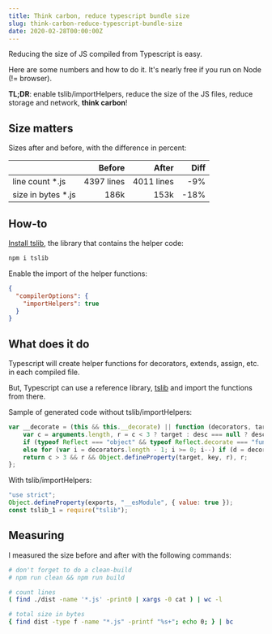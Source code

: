 ```yaml
---
title: Think carbon, reduce typescript bundle size
slug: think-carbon-reduce-typescript-bundle-size
date: 2020-02-28T00:00:00Z
---
```


Reducing the size of JS compiled from Typescript is easy.

Here are some numbers and how to do it. It's nearly free if you run on Node (!= browser).

**TL;DR**: enable tslib/importHelpers, reduce the size of the JS files, reduce storage and network, **think carbon**!

## Size matters

Sizes after and before, with the difference in percent:

|                     |     Before |      After | Diff |
| ------------------- | ---------: | ---------: | ---: |
| line count \*.js    | 4397 lines | 4011 lines |  -9% |
| size in bytes \*.js |       186k |       153k | -18% |

## How-to

[Install tslib](https://github.com/microsoft/tslib), the library that contains the helper code:

```bash
npm i tslib
```

Enable the import of the helper functions:

```json
{
  "compilerOptions": {
    "importHelpers": true
  }
}
```

## What does it do

Typescript will create helper functions for decorators, extends, assign, etc. in each compiled file.

But, Typescript can use a reference library, [tslib](https://github.com/microsoft/tslib) and import the functions from there.

Sample of generated code without tslib/importHelpers:

```js
var __decorate = (this && this.__decorate) || function (decorators, target, key, desc) {
    var c = arguments.length, r = c < 3 ? target : desc === null ? desc = Object.getOwnPropertyDescriptor(target, key) : desc, d;
    if (typeof Reflect === "object" && typeof Reflect.decorate === "function") r = Reflect.decorate(decorators, target, key, desc);
    else for (var i = decorators.length - 1; i >= 0; i--) if (d = decorators[i]) r = (c < 3 ? d(r) : c > 3 ? d(target, key, r) : d(target, key)) || r;
    return c > 3 && r && Object.defineProperty(target, key, r), r;
};
```

With tslib/importHelpers:

```js
"use strict";
Object.defineProperty(exports, "__esModule", { value: true });
const tslib_1 = require("tslib");
```

## Measuring

I measured the size before and after with the following commands:

```bash
# don't forget to do a clean-build
# npm run clean && npm run build

# count lines
( find ./dist -name '*.js' -print0 | xargs -0 cat ) | wc -l

# total size in bytes
{ find dist -type f -name "*.js" -printf "%s+"; echo 0; } | bc
```
